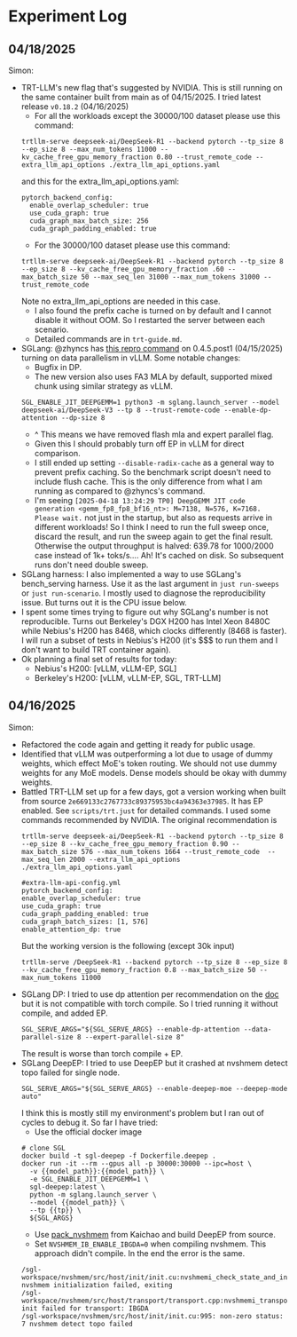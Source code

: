 # Experiment Log

## 04/18/2025
Simon:
* TRT-LLM's new flag that's suggested by NVIDIA. This is still running on the same container built from main as of 04/15/2025. I tried latest release `v0.18.2` (04/16/2025)
    * For all the workloads except the 30000/100 dataset please use this command:
    ```
    trtllm-serve deepseek-ai/DeepSeek-R1 --backend pytorch --tp_size 8 --ep_size 8 --max_num_tokens 11000 --kv_cache_free_gpu_memory_fraction 0.80 --trust_remote_code --extra_llm_api_options ./extra_llm_api_options.yaml
    ```
    and this for the extra_llm_api_options.yaml:
    ```
    pytorch_backend_config:
      enable_overlap_scheduler: true
      use_cuda_graph: true
      cuda_graph_max_batch_size: 256
      cuda_graph_padding_enabled: true
    ```
    * For the 30000/100 dataset please use this command:
    ```
    trtllm-serve deepseek-ai/DeepSeek-R1 --backend pytorch --tp_size 8 --ep_size 8 --kv_cache_free_gpu_memory_fraction .60 --max_batch_size 50 --max_seq_len 31000 --max_num_tokens 31000 --trust_remote_code
    ```
    Note no extra_llm_api_options are needed in this case.
    * I also found the prefix cache is turned on by default and I cannot disable it without OOM. So I restarted the server between each scenario.
    * Detailed commands are in `trt-guide.md`.
* SGLang: @zhyncs has [this repro command](https://github.com/sgl-project/sglang/issues/5514) on 0.4.5.post1 (04/15/2025) turning on data parallelism in vLLM. Some notable changes:
    * Bugfix in DP.
    * The new version also uses FA3 MLA by default, supported mixed chunk using similar strategy as vLLM.
    ```
    SGL_ENABLE_JIT_DEEPGEMM=1 python3 -m sglang.launch_server --model deepseek-ai/DeepSeek-V3 --tp 8 --trust-remote-code --enable-dp-attention --dp-size 8
    ```
    * ^ This means we have removed flash mla and expert parallel flag.
    * Given this I should probably turn off EP in vLLM for direct comparison.
    * I still ended up setting `--disable-radix-cache` as a general way to prevent prefix caching. So the benchmark script doesn't need to include flush cache. This is the only difference from what I am running as compared to @zhyncs's command.
    * I'm seeing `[2025-04-18 13:24:29 TP0] DeepGEMM JIT code generation <gemm_fp8_fp8_bf16_nt>: M=7138, N=576, K=7168. Please wait.` not just in the startup, but also as requests arrive in different workloads! So I think I need to run the full sweep once, discard the result, and run the sweep again to get the final result. Otherwise the output throughput is halved: 639.78 for 1000/2000 case instead of 1k+ toks/s.... Ah! It's cached on disk. So subsequent runs don't need double sweep.
* SGLang harness: I also implemented a way to use SGLang's bench_serving harness. Use it as the last argument in `just run-sweeps` or `just run-scenario`. I mostly used to diagnose the reproducibility issue. But turns out it is the CPU issue below.
* I spent some times trying to figure out why SGLang's number is not reproducible. Turns out Berkeley's DGX H200 has Intel Xeon 8480C while Nebius's H200 has 8468, which clocks differently (8468 is faster). I will run a subset of tests in Nebius's H200 (it's $$$ to run them and I don't want to build TRT container again).
* Ok planning a final set of results for today:
  * Nebius's H200: [vLLM, vLLM-EP, SGL]
  * Berkeley's H200: [vLLM, vLLM-EP, SGL, TRT-LLM]

## 04/16/2025
Simon:
* Refactored the code again and getting it ready for public usage.
* Identified that vLLM was outperforming a lot due to usage of dummy weights, which effect MoE's token routing.
  We should not use dummy weights for any MoE models. Dense models should be okay with dummy weights.
* Battled TRT-LLM set up for a few days, got a version working when built from source `2e669133c2767733c89375953bc4a94363e37985`.
  It has EP enabled. See `scripts/trt.just` for detailed commands.
  I used some commands recommended by NVIDIA. The original recommendation is
  ```
  trtllm-serve deepseek-ai/DeepSeek-R1 --backend pytorch --tp_size 8 --ep_size 8 --kv_cache_free_gpu_memory_fraction 0.90 --max_batch_size 576 --max_num_tokens 1664 --trust_remote_code  --max_seq_len 2000 --extra_llm_api_options ./extra_llm_api_options.yaml

  #extra-llm-api-config.yml
  pytorch_backend_config:
  enable_overlap_scheduler: true
  use_cuda_graph: true
  cuda_graph_padding_enabled: true
  cuda_graph_batch_sizes: [1, 576]
  enable_attention_dp: true
  ```
  But the working version is the following (except 30k input)
  ```
  trtllm-serve /DeepSeek-R1 --backend pytorch --tp_size 8 --ep_size 8 --kv_cache_free_gpu_memory_fraction 0.8 --max_batch_size 50 --max_num_tokens 11000
  ```
* SGLang DP: I tried to use dp attention per recommendation on the [doc](https://github.com/sgl-project/sglang/tree/main/benchmark/deepseek_v3) but it is not compatible with torch compile.
  So I tried running it without compile, and added EP.
  ```
  SGL_SERVE_ARGS="${SGL_SERVE_ARGS} --enable-dp-attention --data-parallel-size 8 --expert-parallel-size 8"
  ```
  The result is worse than torch compile + EP.
* SGLang DeepEP: I tried to use DeepEP but it crashed at nvshmem detect topo failed for single node.
  ```
  SGL_SERVE_ARGS="${SGL_SERVE_ARGS} --enable-deepep-moe --deepep-mode auto"
  ```
  I think this is mostly still my environment's problem but I ran out of cycles to debug it. So far I have tried:
  * Use the official docker image
  ```
  # clone SGL
  docker build -t sgl-deepep -f Dockerfile.deepep .
  docker run -it --rm --gpus all -p 30000:30000 --ipc=host \
    -v {{model_path}}:{{model_path}} \
    -e SGL_ENABLE_JIT_DEEPGEMM=1 \
    sgl-deepep:latest \
    python -m sglang.launch_server \
    --model {{model_path}} \
    --tp {{tp}} \
    ${SGL_ARGS}
  ```
  * Use [pack_nvshmem](https://github.com/youkaichao/pack_nvshmem) from Kaichao and build DeepEP from source.
  * Set `NVSHMEM_IB_ENABLE_IBGDA=0` when compiling nvshmem. This approach didn't compile.
  In the end the error is the same.
  ```
  /sgl-workspace/nvshmem/src/host/init/init.cu:nvshmemi_check_state_and_init:1080: nvshmem initialization failed, exiting
  /sgl-workspace/nvshmem/src/host/transport/transport.cpp:nvshmemi_transport_init:275: init failed for transport: IBGDA
  /sgl-workspace/nvshmem/src/host/init/init.cu:995: non-zero status: 7 nvshmem detect topo failed
  ```


